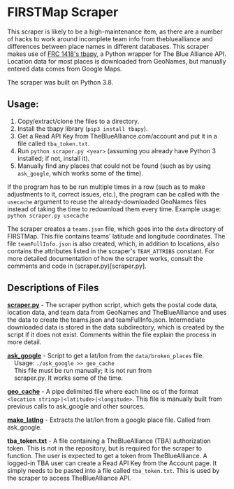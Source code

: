 FIRSTMap Scraper
===

This scraper is likely to be a high-maintenance item, as there are a number
of hacks to work around incomplete team info from thebluealliance and
differences between place names in different databases. This scraper makes use
of [FRC 1418's tbapy](https://github.com/frc1418/tbapy), a Python wrapper for
The Blue Alliance API. Location data for most places is downloaded from
GeoNames, but manually entered data comes from Google Maps.

The scraper was built on Python 3.8.

## Usage:
1. Copy/extract/clone the files to a directory.
2. Install the tbapy library (`pip3 install tbapy`).
3. Get a Read API Key from TheBlueAlliance.com/account and put it in a file
   called `tba_token.txt`.
3. Run `python scraper.py <year>` (assuming you already have Python 3 installed; if
   not, install it).
4. Manually find any places that could not be found (such as by using
   `ask_google`, which works some of the time).

If the program has to be run multiple times in a row (such as to make
adjustments to it, correct issues, etc.), the program can be called with the
`usecache` argument to reuse the already-downloaded GeoNames files instead of
taking the time to redownload them every time. Example usage:
`python scraper.py usecache`

The scraper creates a `teams.json` file, which goes into the `data` 
directory of FIRSTMap. This file contains teams' latitude and longitude 
coordinates. The file `teamFullInfo.json` is also created, which, in 
addition to locations, also contains the attributes listed in the 
scraper's `TEAM_ATTRIBS` constant. For more detailed documentation of 
how the scraper works, consult the comments and code in 
(scraper.py)[scraper.py].

## Descriptions of Files

**[scraper.py](scraper.py)** - The scraper python script, which gets the postal
code data, location data, and team data from GeoNames and TheBlueAlliance and
uses the data to create the teams.json and teamFullInfo.json. Intermediate
downloaded data is stored in the data subdirectory, which is created by the
script if it does not exist. Comments within the file explain the process in
more detail.

**[ask_google](ask_google)** - Script to get a lat/lon from the
`data/broken_places` file.<br>
&nbsp;&nbsp;&nbsp;&nbsp;Usage: `./ask_google >> geo_cache`<br>
&nbsp;&nbsp;&nbsp;&nbsp;This file must be run manually; it is not run from<br>
&nbsp;&nbsp;&nbsp;&nbsp;scraper.py. It works some of the time.

**[geo_cache](geo_cache)** - A pipe delimited file where each line os of the
format `<location string>|<latitude>|<longitude>`. This file is manually built
from previous calls to ask_google and other sources.

**[make_latlng](make_latlng)** - Extracts the lat/lon from a google place file.
Called from ask_google.

**tba_token.txt** - A file containing a TheBlueAlliance (TBA)
authorization token. This is not in the repository, but is required for the
scraper to function. The user is expected to get a token from TheBlueAlliance.
A logged-in TBA user can create a Read API Key from the Account page. It simply
needs to be pasted into a file called `tba_token.txt`. This is used by the
scraper to access TheBlueAlliance API.
